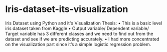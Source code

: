 # Iris-dataset-its-visualization
Iris Dataset using Python and it's Visualization
Thesis:
•	This is a basic level iris dataset taken from Kaggle 
•	Output variable/ Dependent variable/ Target variable has 3 different classes and we need to find out from the dataset and see if we are predicting accurately.
•	I had more concentrated on the visualization part since it’s a simple logistic regression problem.
